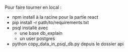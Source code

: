 Pour faire tourner en local :

- npm install à la racine pour la partie react
- pip install -r path/to/requirements.txt
- psql installé avec 
	- une base db_explain
	- un user postgres
- python copy_data_in_psql_db.py depuis le dossier api
